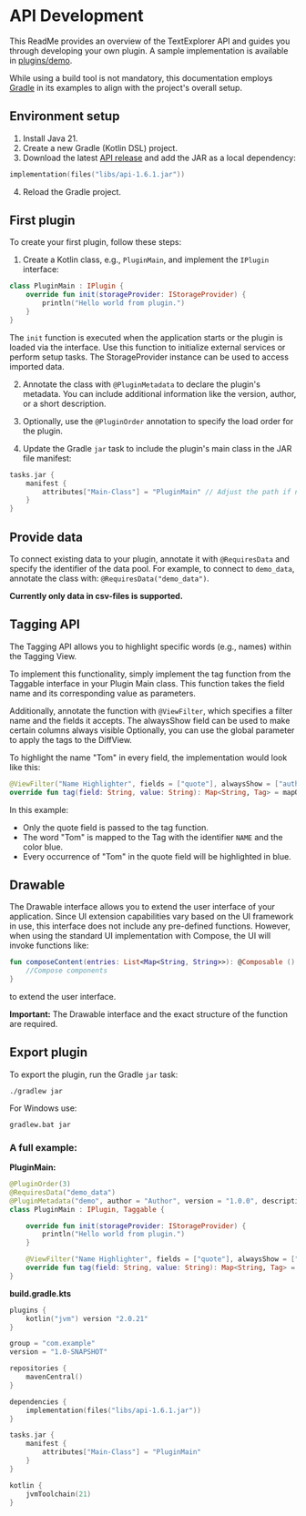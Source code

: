 # API Development

This ReadMe provides an overview of the TextExplorer API and guides you through developing your own plugin. A sample
implementation is available in [plugins/demo](../plugins/demo).

While using a build tool is not mandatory, this documentation employs [Gradle](https://gradle.org/) in its examples to
align with the project's overall setup.

## Environment setup

1. Install Java 21.
2. Create a new Gradle (Kotlin DSL) project.
3. Download the latest [API release](https://github.com/Paulanerus/TextExplorer/releases/latest) and add the JAR as a
   local dependency:

```kotlin
implementation(files("libs/api-1.6.1.jar"))
```

4. Reload the Gradle project.

## First plugin

To create your first plugin, follow these steps:

1. Create a Kotlin class, e.g., `PluginMain`, and implement the `IPlugin` interface:

```kotlin
class PluginMain : IPlugin {
    override fun init(storageProvider: IStorageProvider) {
        println("Hello world from plugin.")
    }
}
```

The `init` function is executed when the application starts or the plugin is loaded via the interface. Use this function
to initialize external services or perform setup tasks. The StorageProvider instance can be used to access imported
data.

2. Annotate the class with `@PluginMetadata` to declare the plugin's metadata. You can include additional information
   like the version, author, or a short description.

3. Optionally, use the `@PluginOrder` annotation to specify the load order for the plugin.

4. Update the Gradle `jar` task to include the plugin's main class in the JAR file manifest:

```kotlin
tasks.jar {
    manifest {
        attributes["Main-Class"] = "PluginMain" // Adjust the path if necessary
    }
}
```

## Provide data

To connect existing data to your plugin, annotate it with `@RequiresData` and specify the identifier of the data pool.
For example, to connect to `demo_data`, annotate the class with:
`@RequiresData("demo_data")`.

**Currently only data in csv-files is supported.**

## Tagging API

The Tagging API allows you to highlight specific words (e.g., names) within the Tagging View.

To implement this functionality, simply implement the tag function from the Taggable interface in your Plugin Main
class.
This function takes the field name and its corresponding value as parameters.

Additionally, annotate the function with `@ViewFilter`, which specifies a filter name and the fields it accepts. The
alwaysShow field can be used to make certain columns always visible
Optionally, you can use the global parameter to apply the tags to the DiffView.

To highlight the name "Tom" in every field, the implementation would look like this:

```kotlin
@ViewFilter("Name Highlighter", fields = ["quote"], alwaysShow = ["author_id"], global = true)
override fun tag(field: String, value: String): Map<String, Tag> = mapOf("Tom" to Tag("NAME", Color.blue))
```

In this example:

+ Only the quote field is passed to the tag function.
+ The word "Tom" is mapped to the Tag with the identifier `NAME` and the color blue.
+ Every occurrence of "Tom" in the quote field will be highlighted in blue.

## Drawable

The Drawable interface allows you to extend the user interface of your application. Since UI extension capabilities vary
based on the UI framework in use, this interface does not include any pre-defined functions. However, when using the
standard UI implementation with Compose, the UI will invoke functions like:

````kotlin
fun composeContent(entries: List<Map<String, String>>): @Composable () -> Unit = {
    //Compose components
}
````

to extend the user interface.

**Important:** The Drawable interface and the exact structure of the function are required.

## Export plugin

To export the plugin, run the Gradle `jar` task:

```shell
./gradlew jar
```

For Windows use:

```shell
gradlew.bat jar
```

### A full example:

**PluginMain:**

```kotlin
@PluginOrder(3)
@RequiresData("demo_data")
@PluginMetadata("demo", author = "Author", version = "1.0.0", description = "A short description.")
class PluginMain : IPlugin, Taggable {

    override fun init(storageProvider: IStorageProvider) {
        println("Hello world from plugin.")
    }

    @ViewFilter("Name Highlighter", fields = ["quote"], alwaysShow = ["author_id"], global = true)
    override fun tag(field: String, value: String): Map<String, Tag> = mapOf("Tom" to Tag("NAME", Color.blue))
}
```

**build.gradle.kts**

```kotlin
plugins {
    kotlin("jvm") version "2.0.21"
}

group = "com.example"
version = "1.0-SNAPSHOT"

repositories {
    mavenCentral()
}

dependencies {
    implementation(files("libs/api-1.6.1.jar"))
}

tasks.jar {
    manifest {
        attributes["Main-Class"] = "PluginMain"
    }
}

kotlin {
    jvmToolchain(21)
}
```